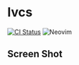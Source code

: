 Ivcs
=============
[![CI Status](https://github.com/ipod825/igit.nvim/workflows/CI/badge.svg?branch=main)](https://github.com/ipod825/igit.nvim/actions?query=workflow%3ACI)
![Neovim](https://img.shields.io/badge/NeoVim-%2357A143.svg?&style=for-the-badge&logo=neovim&logoColor=white)

## Screen Shot
